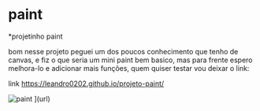 # paint

*projetinho paint

bom nesse projeto peguei um dos poucos conhecimento que tenho de canvas, e fiz
o que seria um mini paint bem basico, mas para frente espero melhora-lo e adicionar mais 
funções, quem quiser testar vou deixar o link:

link
https://leandro0202.github.io/projeto-paint/

![paint](https://user-images.githubusercontent.com/71714626/101113912-28889f00-35bf-11eb-8282-a924f5d5ab0a.png)
](url)
